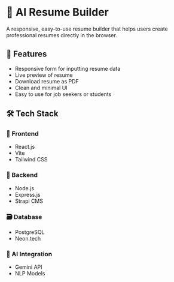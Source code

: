 # 🧠 AI Resume Builder

A responsive, easy-to-use resume builder that helps users create professional resumes directly in the browser.


## 🚀 Features
- Responsive form for inputting resume data
- Live preview of resume
- Download resume as PDF
- Clean and minimal UI
- Easy to use for job seekers or students


## 🛠️ Tech Stack

### 🎯 Frontend
- React.js  
- Vite  
- Tailwind CSS  

### 🧩 Backend
- Node.js  
- Express.js  
- Strapi CMS  

### 🗃️ Database
- PostgreSQL  
- Neon.tech  

### 🤖 AI Integration
- Gemini API  
- NLP Models  

